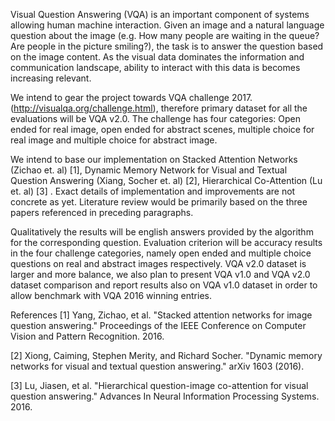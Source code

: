Visual Question Answering  (VQA)  is an important component of systems allowing human machine interaction. Given an image and a natural language question about the image (e.g. How many people are waiting in the queue? Are people in the picture smiling?), the task is to answer the question based on the image content. As the visual data dominates the information and communication landscape, ability to interact with this data is becomes increasing relevant. 

We intend to gear the project towards VQA challenge 2017. (http://visualqa.org/challenge.html), therefore primary dataset for all the evaluations will be VQA v2.0. The challenge has four categories: Open ended for real image, open ended for abstract scenes, multiple choice for real image and multiple choice for abstract image.

We intend to base our implementation on Stacked Attention Networks (Zichao et. al) [1], Dynamic Memory Network for Visual and Textual Question Answering (Xiang, Socher et. al) [2], Hierarchical Co-Attention (Lu et. al) [3] . Exact details of implementation and improvements are not concrete as yet. Literature review would be primarily based on the three papers referenced in preceding paragraphs. 

Qualitatively the results will be english answers provided by the algorithm for the corresponding question. Evaluation criterion will be accuracy results in the four challenge categories, namely open ended and multiple choice questions on real and abstract images respectively.
VQA v2.0 dataset is larger and more balance, we also plan to present VQA v1.0 and VQA v2.0 dataset comparison and report results also on VQA v1.0 dataset in order to allow benchmark with VQA 2016 winning entries.

References
[1] Yang, Zichao, et al. "Stacked attention networks for image question answering." Proceedings of the IEEE Conference on Computer Vision and Pattern Recognition. 2016.

[2] Xiong, Caiming, Stephen Merity, and Richard Socher. "Dynamic memory networks for visual and textual question answering." arXiv 1603 (2016).

[3] Lu, Jiasen, et al. "Hierarchical question-image co-attention for visual question answering." Advances In Neural Information Processing Systems. 2016.
